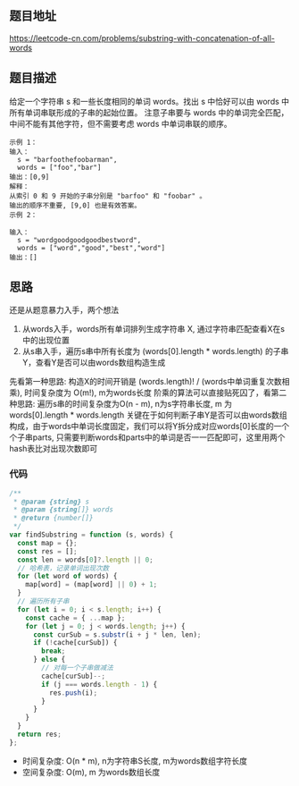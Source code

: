 ## 题目地址
https://leetcode-cn.com/problems/substring-with-concatenation-of-all-words

## 题目描述

给定一个字符串 s 和一些长度相同的单词 words。找出 s 中恰好可以由 words 中所有单词串联形成的子串的起始位置。
注意子串要与 words 中的单词完全匹配，中间不能有其他字符，但不需要考虑 words 中单词串联的顺序。

```
示例 1：
输入：
  s = "barfoothefoobarman",
  words = ["foo","bar"]
输出：[0,9]
解释：
从索引 0 和 9 开始的子串分别是 "barfoo" 和 "foobar" 。
输出的顺序不重要, [9,0] 也是有效答案。
示例 2：

输入：
  s = "wordgoodgoodgoodbestword",
  words = ["word","good","best","word"]
输出：[]
```

## 思路

还是从题意暴力入手，两个想法

1. 从words入手，words所有单词排列生成字符串 X, 通过字符串匹配查看X在s中的出现位置
2. 从s串入手，遍历s串中所有长度为 (words[0].length * words.length) 的子串Y，查看Y是否可以由words数组构造生成

先看第一种思路: 构造X的时间开销是 (words.length)! / (words中单词重复次数相乘), 时间复杂度为 O(m!), m为words长度
阶乘的算法可以直接贴死囚了，看第二种思路:
遍历s串的时间复杂度为O(n - m), n为s字符串长度, m 为 words[0].length * words.length
关键在于如何判断子串Y是否可以由words数组构成，由于words中单词长度固定，我们可以将Y拆分成对应words[0]长度的一个个子串parts, 只需要判断words和parts中的单词是否一一匹配即可，这里用两个hash表比对出现次数即可

### 代码

```js
/**
 * @param {string} s
 * @param {string[]} words
 * @return {number[]}
 */
var findSubstring = function (s, words) {
  const map = {};
  const res = [];
  const len = words[0]?.length || 0;
  // 哈希表，记录单词出现次数
  for (let word of words) {
    map[word] = (map[word] || 0) + 1;
  }
  // 遍历所有子串
  for (let i = 0; i < s.length; i++) {
    const cache = { ...map };
    for (let j = 0; j < words.length; j++) {
      const curSub = s.substr(i + j * len, len);
      if (!cache[curSub]) {
        break;
      } else {
        // 对每一个子串做减法
        cache[curSub]--;
        if (j === words.length - 1) {
          res.push(i);
        }
      }
    }
  }
  return res;
};
```

+ 时间复杂度: O(n * m), n为字符串S长度, m为words数组字符长度
+ 空间复杂度: O(m), m 为words数组长度

